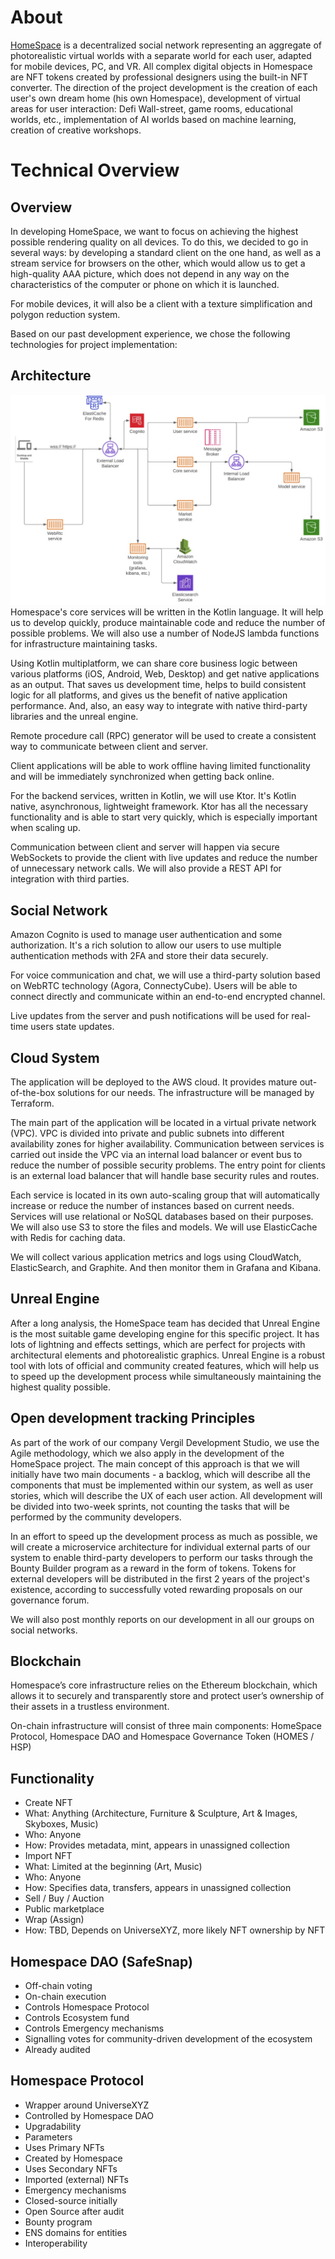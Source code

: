 # About
[HomeSpace](https://homespace.is) is a decentralized social network representing an aggregate of photorealistic virtual worlds with a separate world for each user, adapted for mobile devices, PC, and VR. All complex digital objects in Homespace are NFT tokens created by professional designers using the built-in NFT converter. The direction of the project development is the creation of each user's own dream home (his own Homespace), development of virtual areas for user interaction: Defi Wall-street, game rooms, educational worlds, etc., implementation of AI worlds based on machine learning, creation of creative workshops.

# Technical Overview
## Overview
In developing HomeSpace, we want to focus on achieving the highest possible rendering quality on all devices. To do this, we decided to go in several ways: by developing a standard client on the one hand, as well as a stream service for browsers on the other, which would allow us to get a high-quality AAA picture, which does not depend in any way on the characteristics of the computer or phone on which it is launched.

For mobile devices, it will also be a client with a texture simplification and polygon reduction system.

Based on our past development experience, we chose the following technologies for project implementation:

## Architecture
![imageArchitecture](./docs/images/Architecture.jpg)
Homespace's core services will be written in the Kotlin language. It will help us to develop quickly, produce maintainable code and reduce the number of possible problems. We will also use a number of NodeJS lambda functions for infrastructure maintaining tasks.

Using Kotlin multiplatform, we can share core business logic between various platforms (iOS, Android, Web, Desktop) and get native applications as an output. That saves us development time, helps to build consistent logic for all platforms, and gives us the benefit of native application performance. And, also, an easy way to integrate with native third-party libraries and the unreal engine. 

Remote procedure call (RPC) generator will be used to create a consistent way to communicate between client and server.

Client applications will be able to work offline having limited functionality and will be immediately synchronized when getting back online.

For the backend services, written in Kotlin, we will use Ktor. It's Kotlin native, asynchronous, lightweight framework. Ktor has all the necessary functionality and is able to start very quickly, which is especially important when scaling up.

Communication between client and server will happen via secure WebSockets to provide the client with live updates and reduce the number of unnecessary network calls. We will also provide a REST API for integration with third parties. 

## Social Network
Amazon Cognito is used to manage user authentication and some authorization. It's a rich solution to allow our users to use multiple authentication methods with 2FA and store their data securely.

For voice communication and chat, we will use a third-party solution based on WebRTC technology (Agora, ConnectyCube). Users will be able to connect directly and communicate within an end-to-end encrypted channel.

Live updates from the server and push notifications will be used for real-time users state updates.

## Cloud System
The application will be deployed to the AWS cloud. It provides mature out-of-the-box solutions for our needs. The infrastructure will be managed by Terraform.

The main part of the application will be located in a virtual private network (VPC). VPC is divided into private and public subnets into different availability zones for higher availability. Communication between services is carried out inside the VPC via an internal load balancer or event bus to reduce the number of possible security problems. The entry point for clients is an external load balancer that will handle base security rules and routes.

Each service is located in its own auto-scaling group that will automatically increase or reduce the number of instances based on current needs. Services will use relational or NoSQL databases based on their purposes. We will also use S3 to store the files and models. We will use ElasticCache with Redis for caching data.

We will collect various application metrics and logs using CloudWatch, ElasticSearch, and Graphite. And then monitor them in Grafana and Kibana.

## Unreal Engine
After a long analysis, the HomeSpace team has decided that Unreal Engine is the most suitable game developing engine for this specific project. It has lots of lightning and effects settings, which are perfect for projects with architectural elements and photorealistic graphics. Unreal Engine is a robust tool with lots of official and community created features, which will help us to speed up the development process while simultaneously maintaining the highest quality possible.

## Open development tracking Principles 
As part of the work of our company Vergil Development Studio, we use the Agile methodology, which we also apply in the development of the HomeSpace project.  The main concept of this approach is that we will initially have two main documents - a backlog, which will describe all the components that must be implemented within our system, as well as user stories, which will describe the UX of each user action.  All development will be divided into two-week sprints, not counting the tasks that will be performed by the community developers.

In an effort to speed up the development process as much as possible, we will create a microservice architecture for individual external parts of our system to enable third-party developers to perform our tasks through the Bounty Builder program as a reward in the form of tokens. Tokens for external developers will be distributed in the first 2 years of the project's existence, according to successfully voted rewarding proposals on our governance forum.

We will also post monthly reports on our development in all our groups on social networks.

## Blockchain
Homespace’s core infrastructure relies on the Ethereum blockchain, which allows it to securely and transparently store and protect user’s ownership of their assets in a trustless environment. 

On-chain infrastructure will consist of three main components: HomeSpace Protocol,  Homespace DAO and Homespace Governance Token (HOMES / HSP)

## Functionality
- Create NFT
- What: Anything (Architecture, Furniture & Sculpture, Art & Images, Skyboxes, Music)
- Who: Anyone
- How: Provides metadata, mint, appears in unassigned collection
- Import NFT
- What: Limited at the beginning (Art, Music)
- Who: Anyone
- How: Specifies data, transfers, appears in unassigned collection
- Sell / Buy / Auction
- Public marketplace
- Wrap (Assign)
- How: TBD, Depends on UniverseXYZ, more likely NFT ownership by  NFT

## Homespace DAO (SafeSnap)
- Off-chain voting
- On-chain execution
- Controls Homespace Protocol
- Controls Ecosystem fund
- Controls Emergency mechanisms
- Signalling votes for community-driven development of the ecosystem
- Already audited

## Homespace Protocol
- Wrapper around UniverseXYZ
- Controlled by Homespace DAO
- Upgradability
- Parameters
- Uses Primary NFTs
- Created by Homespace
- Uses Secondary NFTs
- Imported (external) NFTs
- Emergency mechanisms
- Closed-source initially
- Open Source after audit
- Bounty program
- ENS domains for entities
- Interoperability
